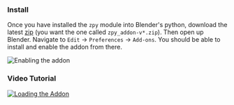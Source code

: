 ### Install

Once you have installed the `zpy` module into Blender's python, download the latest [zip](https://github.com/ZumoLabs/zpy/releases) (you want the one called `zpy_addon-v*.zip`). Then open up Blender. Navigate to `Edit` -> `Preferences` -> `Add-ons`. You should be able to install and enable the addon from there.

![Enabling the addon](https://github.com/ZumoLabs/zpy/raw/main/docs/install_zpy.png)

### Video Tutorial

[![Loading the Addon](https://img.youtube.com/vi/xipj3jFsZyY/0.jpg)](https://www.youtube.com/watch?v=xipj3jFsZyY "Loading the Addon")
